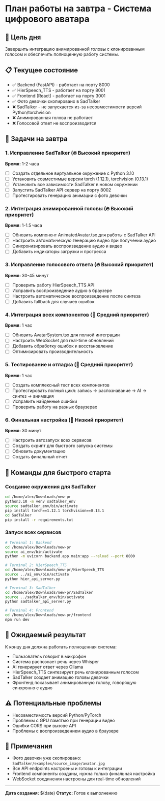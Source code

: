 # План работы на завтра - Система цифрового аватара

## 🎯 Цель дня
Завершить интеграцию анимированной головы с клонированным голосом и обеспечить полноценную работу системы.

## 📋 Текущее состояние
- ✅ Backend (FastAPI) - работает на порту 8000
- ✅ HierSpeech_TTS - работает на порту 8001  
- ✅ Frontend (React) - работает на порту 3001
- ✅ Фото девочки скопировано в SadTalker
- ❌ SadTalker - не запускается из-за несовместимости версий Python/torchvision
- ❌ Анимированная голова не работает
- ❌ Голосовой ответ не воспроизводится

## 🔧 Задачи на завтра

### 1. Исправление SadTalker (🔥 Высокий приоритет)
**Время:** 1-2 часа
- [ ] Создать отдельное виртуальное окружение с Python 3.10
- [ ] Установить совместимые версии torch (1.12.1), torchvision (0.13.1)
- [ ] Установить все зависимости SadTalker в новом окружении
- [ ] Запустить SadTalker API сервер на порту 8002
- [ ] Протестировать генерацию анимации с фото девочки

### 2. Интеграция анимированной головы (🔥 Высокий приоритет)
**Время:** 1-1.5 часа
- [ ] Обновить компонент AnimatedAvatar.tsx для работы с SadTalker API
- [ ] Настроить автоматическую генерацию видео при получении аудио
- [ ] Синхронизировать воспроизведение аудио и видео
- [ ] Добавить индикаторы загрузки и прогресса

### 3. Исправление голосового ответа (🔥 Высокий приоритет)
**Время:** 30-45 минут
- [ ] Проверить работу HierSpeech_TTS API
- [ ] Исправить воспроизведение аудио в браузере
- [ ] Настроить автоматическое воспроизведение после синтеза
- [ ] Добавить fallback для случаев ошибок

### 4. Интеграция всех компонентов (🔶 Средний приоритет)
**Время:** 1 час
- [ ] Обновить AvatarSystem.tsx для полной интеграции
- [ ] Настроить WebSocket для real-time обновлений
- [ ] Добавить обработку ошибок и восстановление
- [ ] Оптимизировать производительность

### 5. Тестирование и отладка (🔶 Средний приоритет)
**Время:** 1 час
- [ ] Создать комплексный тест всех компонентов
- [ ] Протестировать полный цикл: запись → распознавание → AI → синтез → анимация
- [ ] Исправить найденные ошибки
- [ ] Проверить работу на разных браузерах

### 6. Финальная настройка (🔵 Низкий приоритет)
**Время:** 30 минут
- [ ] Настроить автозапуск всех сервисов
- [ ] Создать скрипт для быстрого запуска системы
- [ ] Обновить документацию
- [ ] Создать финальный отчет

## 🚀 Команды для быстрого старта

### Создание окружения для SadTalker
```bash
cd /home/alex/Downloads/new-pr
python3.10 -m venv sadtalker_env
source sadtalker_env/bin/activate
pip install torch==1.12.1 torchvision==0.13.1
cd SadTalker
pip install -r requirements.txt
```

### Запуск всех сервисов
```bash
# Terminal 1: Backend
cd /home/alex/Downloads/new-pr
source ai_env/bin/activate
python -m uvicorn backend.app.main:app --reload --port 8000

# Terminal 2: HierSpeech_TTS  
cd /home/alex/Downloads/new-pr/HierSpeech_TTS
source ../ai_env/bin/activate
python hier_api_server.py

# Terminal 3: SadTalker
cd /home/alex/Downloads/new-pr/SadTalker
source ../sadtalker_env/bin/activate
python sadtalker_api_server.py

# Terminal 4: Frontend
cd /home/alex/Downloads/new-pr/frontend
npm run dev
```

## 🎯 Ожидаемый результат
К концу дня должна работать полноценная система:
- Пользователь говорит в микрофон
- Система распознает речь через Whisper
- AI генерирует ответ через Ollama
- HierSpeech_TTS синтезирует речь клонированным голосом
- SadTalker создает анимацию головы девочки
- Фронтенд показывает анимированную голову, говорящую синхронно с аудио

## ⚠️ Потенциальные проблемы
- Несовместимость версий Python/PyTorch
- Проблемы с GPU памятью при генерации видео
- Ошибки CORS при вызове API
- Проблемы с воспроизведением аудио в браузере

## 📝 Примечания
- Фото девочки уже скопировано: `SadTalker/examples/source_image/avatar.jpg`
- Все API endpoints настроены и готовы к интеграции
- Frontend компоненты созданы, нужна только финальная настройка
- WebSocket соединения настроены для real-time обновлений

---
**Дата создания:** $(date)
**Статус:** Готов к выполнению 